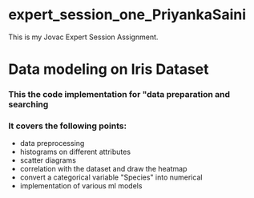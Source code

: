 # expert_session_one_PriyankaSaini
This is my Jovac Expert Session Assignment.

<H1> Data modeling on Iris Dataset</H1>

<H3> This the code implementation for "data preparation and searching </H3>

<H3> It covers the following points: </H3>
<ul>
  <li> data preprocessing</li>
  <li> histograms on different attributes</li>
  <li> scatter diagrams </li>
  <li> correlation with the dataset and draw the heatmap </li>
  <li> convert a categorical variable "Species" into numerical </li>
  <li> implementation of various ml models </li>
 </ul>
 
 
